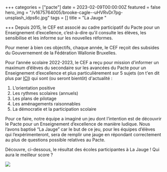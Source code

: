 +++
categories = ["pacte"]
date = 2023-02-09T00:00:00Z
featured = false
hero_img = "/v1675764005/brooke-cagle--uHVRvDr7pg-unsplash_idps6c.jpg"
tags = []
title = "La Jauge "

+++
Depuis 2015, le CEF est associé au cadre participatif du Pacte pour un Enseignement d’excellence, c’est-à-dire qu’il consulte les élèves, les sensibilise et les informe sur les nouvelles réformes.

Pour mener à bien ces objectifs, chaque année, le CEF reçoit des subsides du Gouvernement de la Fédération Wallonie Bruxelles.

Pour l’année scolaire 2022-2023, le CEF a reçu pour mission d’informer un maximum d’élèves du secondaire sur les avancées du Pacte pour un Enseignement d’excellence et plus particulièrement sur 5 sujets (on t'en dit plus par [ICI](https://www.lecef.org/actualites-podcasts/le-pacte-en-16-pages/)) qui sont (ou seront bientôt) d'actualité :

1. L’orientation positive
2. Les rythmes scolaires (annuels)
3. Les plans de pilotage
4. Les aménagements raisonnables
5. La démocratie et la participation scolaire

Pour ce faire, notre équipe a imaginé un jeu dont l’intention est de découvrir le Pacte pour un Enseignement d’excellence de manière ludique. Nous l’avons baptisé “La Jauge” car le but de ce jeu, pour les équipes d’élèves qui l’expérimenteront, sera de remplir une jauge en répondant correctement au plus de questions possible relatives au Pacte.

Découvre, ci-dessous, le résultat des écoles participantes à La Jauge ! Qui aura le meilleur score ?

![](https://res.cloudinary.com/cefasbl/image/upload/c_limit,dpr_auto,q_70,w_740,f_auto/v1680078416/R%C3%A9sultats_Jauge_v6_hbiyhk.jpg)